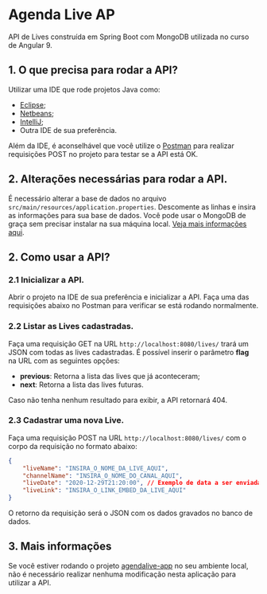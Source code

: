 # Agenda Live AP
API de Lives construída em Spring Boot com MongoDB utilizada no curso de Angular 9.

## 1. O que precisa para rodar a API?

Utilizar uma IDE que rode projetos Java como:

- [Eclipse](https://www.eclipse.org/downloads/);
- [Netbeans](https://netbeans.org/features/index.html);
- [IntelliJ](https://www.jetbrains.com/pt-br/idea/download/); 
- Outra IDE de sua preferência.

Além da IDE, é aconselhável que você utilize o [Postman](https://www.postman.com/) para realizar requisições POST no projeto para testar se a API está OK.

## 2. Alterações necessárias para rodar a API.

É necessário alterar a base de dados no arquivo `src/main/resources/application.properties`. Descomente as linhas e insira as informações para sua base de dados.
Você pode usar o MongoDB de graça sem precisar instalar na sua máquina local. [Veja mais informações aqui](https://www.mongodb.com/pricing).

## 2. Como usar a API?

### 2.1 Inicializar a API.

Abrir o projeto na IDE de sua preferência e inicializar a API. Faça uma das requisições abaixo no Postman para verificar se está rodando normalmente.

### 2.2 Listar as Lives cadastradas.

Faça uma requisição GET na URL `http://localhost:8080/lives/` trará um JSON com todas as lives cadastradas.
É possível inserir o parâmetro **flag** na URL com as seguintes opções:

- **previous**: Retorna a lista das lives que já aconteceram;
- **next**: Retorna a lista das lives futuras.

Caso não tenha nenhum resultado para exibir, a API retornará 404.

### 2.3 Cadastrar uma nova Live.

Faça uma requisição POST na URL `http://localhost:8080/lives/` com o corpo da requisição no formato abaixo:

```json
{
    "liveName": "INSIRA_O_NOME_DA_LIVE_AQUI",
    "channelName": "INSIRA_O_NOME_DO_CANAL_AQUI",
    "liveDate": "2020-12-29T21:20:00", // Exemplo de data a ser enviada para a API. 
    "liveLink": "INSIRA_O_LINK_EMBED_DA_LIVE_AQUI"
}
````

O retorno da requisição será o JSON com os dados gravados no banco de dados.

## 3. Mais informações

Se você estiver rodando o projeto [agendalive-app](https://github.com/MichelliBrito/agendalive-app) no seu ambiente local, não é necessário realizar nenhuma modificação nesta aplicação para utilizar a API.